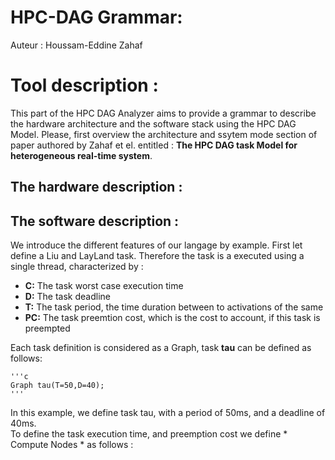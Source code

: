 # HPC-DAG Grammar:
Auteur : Houssam-Eddine Zahaf

# Tool description : 

This part of the HPC DAG Analyzer aims to provide a grammar to
describe the hardware architecture and the software stack using the
HPC DAG Model. Please, first overview the architecture and ssytem mode
section of paper authored by Zahaf et el. entitled : **The HPC DAG
task Model for heterogeneous real-time system**.

## The hardware description : 
## The software description :



We introduce the different features of our langage by example. First
let define a Liu and LayLand task. Therefore the task is a executed
using a single thread, characterized by :

- **C:**  The task worst case execution time 
- **D:**  The task deadline
- **T:**  The task period, the time duration between to activations of the same 
- **PC:** The task preemtion cost, which is the cost to account, if this task is preempted


Each task definition is considered as a Graph, task **tau** can be defined as follows:

	'''c
	Graph tau(T=50,D=40);	
	'''

In this example, we define task tau, with a period of 50ms, and a deadline of 40ms.  
To define the task execution time, and preemption cost we define * Compute Nodes * as follows : 
